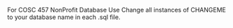 For COSC 457 NonProfit Database Use
Change all instances of CHANGEME to your database name in each .sql file.
